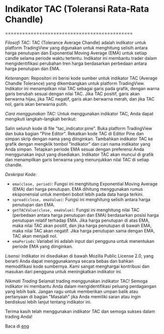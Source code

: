 # Indikator TAC (Toleransi Rata-Rata Chandle)
=============================================

*Filosofi TAC:*
TAC (Tolerance Average Chandle) adalah indikator untuk platform TradingView yang digunakan untuk menghitung selisih antara harga penutupan dan Exponential Moving Average (EMA) untuk setiap candle selama periode waktu tertentu. Indikator ini membantu trader dalam mengidentifikasi perubahan tren harga berdasarkan perbedaan antara harga penutupan dan EMA.

*Keterangan:*
Repositori ini berisi kode sumber untuk indikator TAC (Average Chandle Tolerance) yang dikembangkan untuk platform TradingView. Indikator ini menampilkan nilai TAC sebagai garis pada grafik, dengan warna garis berubah sesuai dengan nilai TAC. Jika TAC positif, garis akan berwarna hijau, jika TAC negatif, garis akan berwarna merah, dan jika TAC nol, garis akan berwarna putih.

*Cara menggunakan TAC:*
Untuk menggunakan indikator TAC, Anda dapat mengikuti langkah-langkah berikut:

Salin seluruh kode di file "tac_indicator.pine".
Buka platform TradingView dan buka bagian "Pine Editor".
Rekatkan kode TAC di Editor Pine dan simpan skrip dengan nama yang diinginkan.
Tambahkan indikator TAC ke grafik dengan mengklik tombol "Indikator" dan cari nama indikator yang Anda simpan.
Tetapkan periode EMA sesuai dengan preferensi Anda menggunakan input yang disediakan.
Indikator TAC akan muncul di grafik dan menampilkan garis berwarna yang menunjukkan nilai TAC di setiap chandle.

*Deskripsi Kode:*
- `ema(close, period)`: Fungsi ini menghitung Exponential Moving Average (EMA) dari harga penutupan. EMA dihitung menggunakan rumus eksponensial untuk memberi bobot lebih pada data harga terkini.
- `spread(close, emaValue)`: Fungsi ini menghitung selisih antara harga penutupan dan EMA.
- `getTACValue(close, emaValue)`: Fungsi ini menghitung nilai TAC (perbedaan antara harga penutupan dan EMA) berdasarkan posisi harga penutupan relatif terhadap EMA. Jika harga penutupan di atas EMA, maka nilai TAC akan positif, dan jika harga penutupan di bawah EMA, maka nilai TAC akan negatif. Jika harga penutupan sama dengan EMA, TAC akan menjadi nol.
- `emaPeriods`: Variabel ini adalah input dari pengguna untuk menentukan periode EMA yang diinginkan.

*Lisensi:*
Indikator ini disediakan di bawah Mozilla Public License 2.0, yang berarti Anda dapat menggunakannya secara bebas dan bahkan memodifikasi kode sumbernya. Kami sangat menghargai kontribusi dan masukan dari pengguna untuk meningkatkan indikator ini.

*Nikmati Trading*
Selamat trading menggunakan indikator TAC! Semoga indikator ini membantu Anda dalam mengidentifikasi peluang perdagangan yang lebih baik. Jangan ragu untuk memberikan umpan balik atau pertanyaan di bagian "Masalah" jika Anda memiliki saran atau ingin berdiskusi lebih lanjut tentang indikator ini.

Terima kasih telah menggunakan indikator TAC dan semoga sukses dalam trading Anda!

Baca di [eng](https://github.com/affanyunas/tac-Indicator/blob/main/README.md)